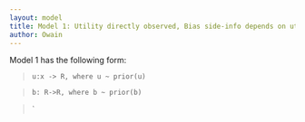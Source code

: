 ```yaml
---
layout: model
title: Model 1: Utility directly observed, Bias side-info depends on utility
author: Owain
---
```



Model 1 has the following form:

> `u:x -> R, where u ~ prior(u)`

> `b: R->R, where b ~ prior(b)`

> `

